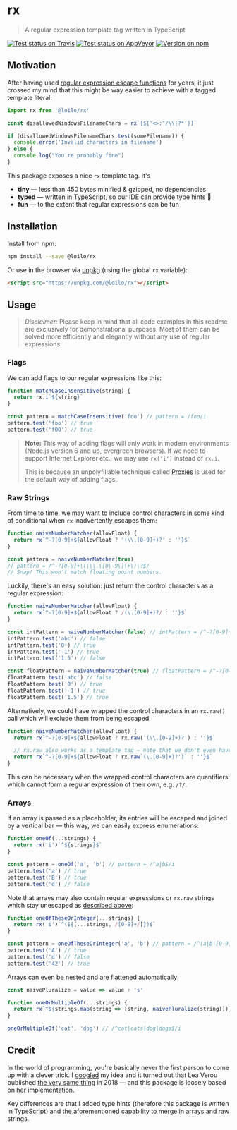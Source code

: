 # rx

> A regular expression template tag written in TypeScript

[![Test status on Travis](https://badgen.net/travis/loilo/rx?label=Linux&icon=travis)](https://travis-ci.org/loilo/rx)
[![Test status on AppVeyor](https://badgen.net/appveyor/ci/loilo/rx?label=Windows&icon=appveyor)](https://ci.appveyor.com/project/loilo/rx)
[![Version on npm](https://badgen.net/npm/v/@loilo/rx)](https://www.npmjs.com/package/@loilo/rx)

## Motivation

After having used [regular expression escape functions](https://stackoverflow.com/questions/3561493/is-there-a-regexp-escape-function-in-javascript) for years, it just crossed my mind that this might be way easier to achieve with a tagged template literal:

```ts
import rx from '@loilo/rx'

const disallowedWindowsFilenameChars = rx`[${'<>:"/\\|?*'}]`

if (disallowedWindowsFilenameChars.test(someFilename)) {
  console.error('Invalid characters in filename')
} else {
  console.log("You're probably fine")
}
```

This package exposes a nice `rx` template tag. It's

- **tiny** — less than 450 bytes minified & gzipped, no dependencies
- **typed** — written in TypeScript, so our IDE can provide type hints 🎉
- **fun** — to the extent that regular expressions can be fun

## Installation

Install from npm:

```bash
npm install --save @loilo/rx
```

Or use in the browser via [unpkg](https://unpkg.com) (using the global `rx` variable):

```html
<script src="https://unpkg.com/@loilo/rx"></script>
```

## Usage

> _Disclaimer:_ Please keep in mind that all code examples in this readme are exclusively for demonstrational purposes. Most of them can be solved more efficiently and elegantly without any use of regular expressions.

### Flags

We can add flags to our regular expressions like this:

```js
function matchCaseInsensitive(string) {
  return rx.i`${string}`
}

const pattern = matchCaseInsensitive('foo') // pattern = /foo/i
pattern.test('foo') // true
pattern.test('fOO') // true
```

> **Note:** This way of adding flags will only work in modern environments (Node.js version 6 and up, evergreen browsers). If we need to support Internet Explorer etc., we may use `rx('i')` instead of `rx.i`.
>
> This is because an unpolyfillable technique called [Proxies](https://developer.mozilla.org/en-US/docs/Web/JavaScript/Reference/Global_Objects/Proxy) is used for the default way of adding flags.

### Raw Strings

From time to time, we may want to include control characters in some kind of conditional when `rx` inadvertently escapes them:

```js
function naiveNumberMatcher(allowFloat) {
  return rx`^-?[0-9]+${allowFloat ? '(\\.[0-9]+)?' : ''}$`
}

const pattern = naiveNumberMatcher(true)
// pattern = /^-?[0-9]+\(\\\.\[0\-9\]\+\)\?$/
// Snap! This won't match floating point numbers.
```

Luckily, there's an easy solution: just return the control characters as a regular expression:

```js
function naiveNumberMatcher(allowFloat) {
  return rx`^-?[0-9]+${allowFloat ? /(\.[0-9]+)?/ : ''}$`
}

const intPattern = naiveNumberMatcher(false) // intPattern = /^-?[0-9]+$/
intPattern.test('abc') // false
intPattern.test('0') // true
intPattern.test('-1') // true
intPattern.test('1.5') // false

const floatPattern = naiveNumberMatcher(true) // floatPattern = /^-?[0-9]+(\.[0-9]+)?$/
floatPattern.test('abc') // false
floatPattern.test('0') // true
floatPattern.test('-1') // true
floatPattern.test('1.5') // true
```

Alternatively, we could have wrapped the control characters in an `rx.raw()` call which will exclude them from being escaped:

```js
function naiveNumberMatcher(allowFloat) {
  return rx`^-?[0-9]+${allowFloat ? rx.raw('(\\.[0-9]+)?') : ''}$`

  // rx.raw also works as a template tag — note that we don't even have to double-escape the "." wildcard:
  return rx`^-?[0-9]+${allowFloat ? rx.raw`(\.[0-9]+)?')` : ''}$`
}
```

This can be necessary when the wrapped control characters are quantifiers which cannot form a regular expression of their own, e.g. `/?/`.

### Arrays

If an array is passed as a placeholder, its entries will be escaped and joined by a vertical bar — this way, we can easily express enumerations:

```js
function oneOf(...strings) {
  return rx('i')`^${strings}$`
}

const pattern = oneOf('a', 'b') // pattern = /^a|b$/i
pattern.test('a') // true
pattern.test('B') // true
pattern.test('d') // false
```

Note that arrays may also contain regular expressions or `rx.raw` strings which stay unescaped as [described above](#raw-strings):

```js
function oneOfTheseOrInteger(...strings) {
  return rx('i')`^(${[...strings, /[0-9]+/]})$`
}

const pattern = oneOfTheseOrInteger('a', 'b') // pattern = /^(a|b|[0-9]+)$/i
pattern.test('A') // true
pattern.test('d') // false
pattern.test('42') // true
```

Arrays can even be nested and are flattened automatically:

```js
const naivePluralize = value => value + 's'

function oneOrMultipleOf(...strings) {
  return rx`^${strings.map(string => [string, naivePluralize(string)])}$`
}

oneOrMultipleOf('cat', 'dog') // /^cat|cats|dog|dogs$/i
```

## Credit

In the world of programming, you're basically never the first person to come up with a clever trick. I [googled](https://www.google.com/search?q=regex+template+tag) my idea and it turned out that Lea Verou published [the very same thing](http://lea.verou.me/2018/06/easy-dynamic-regular-expressions-with-tagged-template-literals-and-proxies/) in 2018 — and this package is loosely based on her implementation.

Key differences are that I added type hints (therefore this package is written in TypeScript) and the aforementioned capability to merge in arrays and raw strings.
